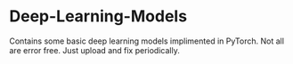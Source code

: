 # Deep-Learning-Models

Contains some basic deep learning models implimented in PyTorch. Not all are error free. Just upload and fix periodically.
